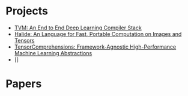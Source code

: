 # Projects

- [TVM:  An End to End Deep Learning Compiler Stack ](https://tvm.apache.org/)
- [Halide: An Language for Fast, Portable Computation on Images and Tensors](https://halide-lang.org/)
- [TensorComprehensions: Framework-Agnostic High-Performance Machine Learning Abstractions](https://facebookresearch.github.io/TensorComprehensions/)
- []

# Papers

